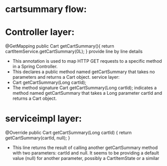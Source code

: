 # cartsummary flow:
# Controller layer:
  @GetMapping
  public Cart getCartSummary(){
    return cartItemService.getCartSummary(0L);
  } provide line by line details
* This annotation is used to map HTTP GET requests to a specific method in a Spring Controller.
* This declares a public method named getCartSummary that takes no parameters and returns a Cart object.
service layer:
 * Cart getCartSummary(Long cartId);
* The method signature Cart getCartSummary(Long cartId); indicates a method named getCartSummary that takes a Long parameter cartId and returns a Cart object.
# serviceimpl layer:
 @Override
  public Cart getCartSummary(Long cartId) {
    return getCartSummary(cartId, null);
  }
* This line returns the result of calling another getCartSummary method with two parameters: cartId and null. It seems to be providing a default value (null) for another parameter, possibly a CartItemState or a similar
